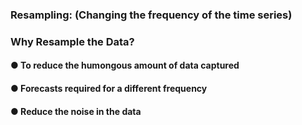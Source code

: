 ### Resampling: (Changing the frequency of the time series)
 
### Why Resample the Data?
#### ● To reduce the humongous amount of data captured
#### ● Forecasts required for a different frequency
#### ● Reduce the noise in the data

